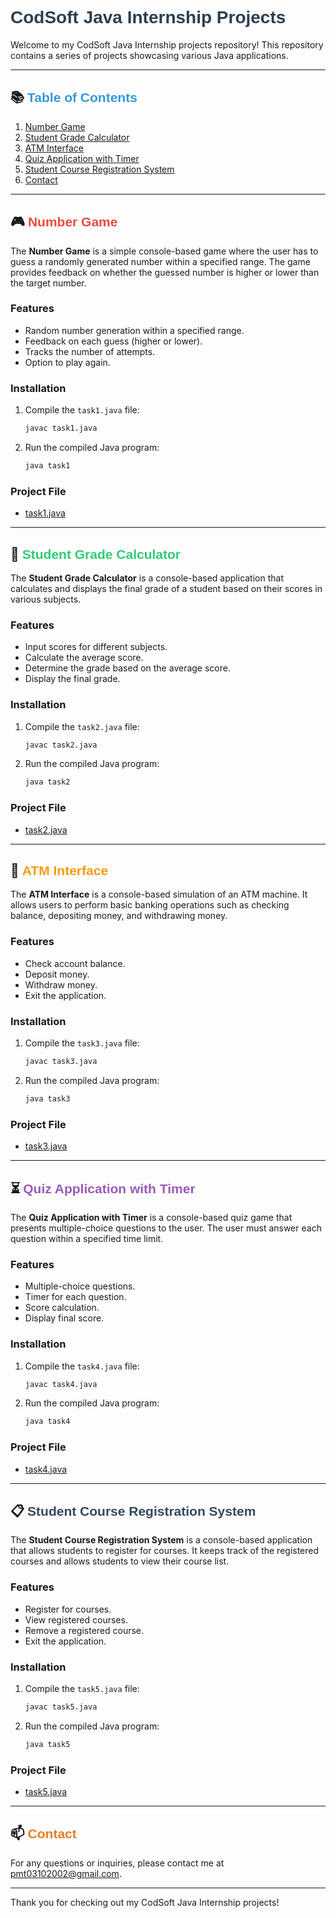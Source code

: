 # <span style="font-family: 'Arial', sans-serif; color: #2c3e50;">CodSoft Java Internship Projects</span>

Welcome to my CodSoft Java Internship projects repository! This repository contains a series of projects showcasing various Java applications.

---

## 📚 <span style="font-family: 'Arial', sans-serif; color: #3498db;">Table of Contents</span>

1. [Number Game](#number-game)
2. [Student Grade Calculator](#student-grade-calculator)
3. [ATM Interface](#atm-interface)
4. [Quiz Application with Timer](#quiz-application-with-timer)
5. [Student Course Registration System](#student-course-registration-system)
6. [Contact](#contact)

---

## 🎮 <span style="font-family: 'Arial', sans-serif; color: #e74c3c;">Number Game</span>

The **Number Game** is a simple console-based game where the user has to guess a randomly generated number within a specified range. The game provides feedback on whether the guessed number is higher or lower than the target number.

### Features

- Random number generation within a specified range.
- Feedback on each guess (higher or lower).
- Tracks the number of attempts.
- Option to play again.

### Installation

1. Compile the `task1.java` file:
    ```bash
    javac task1.java
    ```
2. Run the compiled Java program:
    ```bash
    java task1
    ```

### Project File

- [task1.java](task1.java)

---

## 🧮 <span style="font-family: 'Arial', sans-serif; color: #2ecc71;">Student Grade Calculator</span>

The **Student Grade Calculator** is a console-based application that calculates and displays the final grade of a student based on their scores in various subjects.

### Features

- Input scores for different subjects.
- Calculate the average score.
- Determine the grade based on the average score.
- Display the final grade.

### Installation

1. Compile the `task2.java` file:
    ```bash
    javac task2.java
    ```
2. Run the compiled Java program:
    ```bash
    java task2
    ```

### Project File

- [task2.java](task2.java)

---

## 🏦 <span style="font-family: 'Arial', sans-serif; color: #f39c12;">ATM Interface</span>

The **ATM Interface** is a console-based simulation of an ATM machine. It allows users to perform basic banking operations such as checking balance, depositing money, and withdrawing money.

### Features

- Check account balance.
- Deposit money.
- Withdraw money.
- Exit the application.

### Installation

1. Compile the `task3.java` file:
    ```bash
    javac task3.java
    ```
2. Run the compiled Java program:
    ```bash
    java task3
    ```

### Project File

- [task3.java](task3.java)

---

## ⏳ <span style="font-family: 'Arial', sans-serif; color: #9b59b6;">Quiz Application with Timer</span>

The **Quiz Application with Timer** is a console-based quiz game that presents multiple-choice questions to the user. The user must answer each question within a specified time limit.

### Features

- Multiple-choice questions.
- Timer for each question.
- Score calculation.
- Display final score.

### Installation

1. Compile the `task4.java` file:
    ```bash
    javac task4.java
    ```
2. Run the compiled Java program:
    ```bash
    java task4
    ```

### Project File

- [task4.java](task4.java)

---

## 📋 <span style="font-family: 'Arial', sans-serif; color: #34495e;">Student Course Registration System</span>

The **Student Course Registration System** is a console-based application that allows students to register for courses. It keeps track of the registered courses and allows students to view their course list.

### Features

- Register for courses.
- View registered courses.
- Remove a registered course.
- Exit the application.

### Installation

1. Compile the `task5.java` file:
    ```bash
    javac task5.java
    ```
2. Run the compiled Java program:
    ```bash
    java task5
    ```

### Project File

- [task5.java](task5.java)

---

## 📫 <span style="font-family: 'Arial', sans-serif; color: #e67e22;">Contact</span>

For any questions or inquiries, please contact me at [pmt03102002@gmail.com](mailto:pmt03102002@gmail.com).

---

Thank you for checking out my CodSoft Java Internship projects!